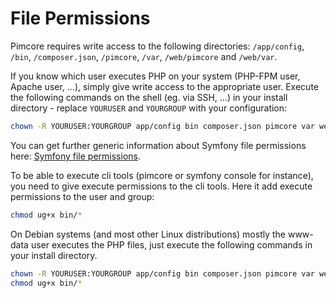 # File Permissions

Pimcore requires write access to the following directories: `/app/config`, `/bin`, `/composer.json`, `/pimcore`, `/var`, `/web/pimcore` and `/web/var`.   

If you know which user executes PHP on your system (PHP-FPM user, Apache user, ...), simply give write access to the appropriate user.
Execute the following commands on the shell (eg. via SSH, …) in your install directory - replace `YOURUSER` and `YOURGROUP` with your configuration:

```bash
chown -R YOURUSER:YOURGROUP app/config bin composer.json pimcore var web/pimcore web/var
```

You can get further generic information about Symfony file permissions here: [Symfony file permissions](https://symfony.com/doc/current/setup/file_permissions.html).

To be able to execute cli tools (pimcore or symfony console for instance), you need to give execute permissions to the cli tools. Here it add execute permissions to the user and group:
```bash
chmod ug+x bin/*
```

On Debian systems (and most other Linux distributions) mostly the www-data user executes the PHP files, just execute the following commands in your install directory.

```bash
chown -R YOURUSER:YOURGROUP app/config bin composer.json pimcore var web/pimcore web/var
chmod ug+x bin/*
```
